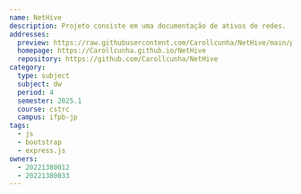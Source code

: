 ```yaml
---
name: NetHive
description: Projeto consiste em uma documentação de ativos de redes.
addresses:
  preview: https://raw.githubusercontent.com/Carollcunha/NetHive/main/preview.png
  homepage: https://Carollcunha.github.io/NetHive
  repository: https://github.com/Carollcunha/NetHive
category:
  type: subject
  subject: dw
  period: 4
  semester: 2025.1
  course: cstrc
  campus: ifpb-jp
tags:
  - js
  - bootstrap
  - express.js
owners:
  - 20221380012
  - 20221380033
---
```

